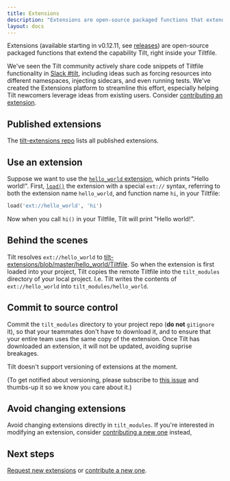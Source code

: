 ```yaml
---
title: Extensions
description: "Extensions are open-source packaged functions that extend the capability Tilt, right inside your Tiltfile."
layout: docs
---
```


Extensions (available starting in v0.12.11, see [releases](https://github.com/tilt-dev/tilt/releases)) are open-source packaged functions that extend the capability Tilt, right inside your Tiltfile.

We've seen the Tilt community actively share code snippets of Tiltfile functionality in [Slack #tilt](https://kubernetes.slack.com/messages/CESBL84MV/), including ideas such as forcing resources into different namespaces, injecting sidecars, and even running tests. We've created the Extensions platform to streamline this effort, especially helping Tilt newcomers leverage ideas from existing users. Consider [contributing an extension](contribute_extension.html).

## Published extensions
The [tilt-extensions repo](https://github.com/tilt-dev/tilt-extensions) lists all published extensions.

## Use an extension
Suppose we want to use the [`hello_world` extension](https://github.com/tilt-dev/tilt-extensions/tree/master/hello_world), which prints "Hello world!". First, [`load()`](api.html#api.load) the extension with a special `ext://` syntax, referring to both the extension name `hello_world`, and function name `hi`,  in your Tiltfile:

```python
load('ext://hello_world', 'hi')
```

Now when you call `hi()` in your Tiltfile, Tilt will print "Hello world!".

## Behind the scenes
Tilt resolves `ext://hello_world` to [tilt-extensions/blob/master/hello_world/Tiltfile](https://github.com/tilt-dev/tilt-extensions/blob/master/hello_world/Tiltfile). So when the extension is first loaded into your project, Tilt copies the remote Tiltfile into the `tilt_modules` directory of your local project. I.e. Tilt writes the contents of `ext://hello_world` into `tilt_modules/hello_world`.

## Commit to source control
Commit the `tilt_modules` directory to your project repo (**do not** `gitignore` it), so that your teammates don't have to download it, and to ensure that your entire team uses the same copy of the extension. Once Tilt has downloaded an extension, it will not be updated, avoiding suprise breakages.

Tilt doesn't support versioning of extensions at the moment.

(To get notified about versioning, please subscribe to [this issue](https://github.com/tilt-dev/tilt/issues/3426)
and thumbs-up it so we know you care about it.)

## Avoid changing extensions
Avoid changing extensions directly in `tilt_modules`. If you're interested in modifying an extension, consider [contributing a new one](contribute_extension.html) instead,


## Next steps
[Request new extensions](https://github.com/tilt-dev/tilt/issues) or [contribute a new one](contribute_extension.html).

